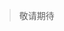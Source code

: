 > 敬请期待

<!-- # [](https://github.com/PedroGao/lin-cms-flask-starter/releases/tag/0.0.1-alpha.1) (2019-01-15)

## [1.2.5](https://github.com/PedroGao/lin-cms-flask-starter/releases/tag/0.0.1-alpha.1) (2019-01-15)

### 发布`0.0.1-alpha.1` -->

<!-- <a name="1.2.5"></a>

## [1.2.5](https://github.com/NervJS/taro/compare/v1.2.4...v1.2.5) (2019-01-14)

### Bug Fixes

- **cli:** h5 端编译对于带有后缀的资源引用编译错误 ([a96c994](https://github.com/NervJS/taro/commit/a96c994))

### Features

- **cli:** config 配置 alias 选项 暂不支持转换 usingComponents [#1704](https://github.com/NervJS/taro/issues/1704) ([#1859](https://github.com/NervJS/taro/issues/1859)) ([e3a5548](https://github.com/NervJS/taro/commit/e3a5548)) -->
